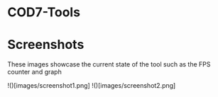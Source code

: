 # COD7-Tools

# Screenshots
These images showcase the current state of the tool such as the FPS counter and graph 

!()[images/screenshot1.png]
!()[images/screenshot2.png]
